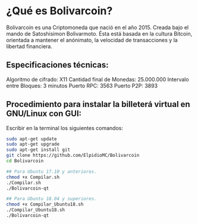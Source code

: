 ¿Qué es Bolivarcoin? 
===============================
Bolivarcoin es una Criptomoneda que nació en el año 2015. 
Creada bajo el mando de Satoshisimon Bolivarmoto. 
Ésta está basada en la cultura Bitcoin, orientada a mantener el anónimato, la velocidad de transacciones y la libertad financiera.

Especificaciones técnicas:
---------------------
Algoritmo de cifrado: X11
Cantidad final de Monedas: 25.000.000
Intervalo entre Bloques: 3 minutos
Puerto RPC: 3563
Puerto P2P: 3893

Procedimiento para instalar la billeterá virtual en GNU/Linux con GUI:
---------------------
Escribir en la terminal los siguientes comandos:

```bash
sudo apt-get update
sudo apt-get upgrade
sudo apt-get install git
git clone https://github.com/ElpidioMC/Bolivarcoin
cd Bolivarcoin

## Para Ubuntu 17.10 y anteriores.
chmod +x Compilar.sh
./Compilar.sh
./Bolivarcoin-qt

## Para Ubuntu 18.04 y superiores.
chmod +x Compilar_Ubuntu18.sh
./Compilar_Ubuntu18.sh
./Bolivarcoin-qt
```
